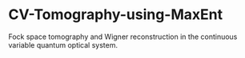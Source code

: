 # CV-Tomography-using-MaxEnt

Fock space tomography and Wigner reconstruction in the continuous variable quantum optical system.
